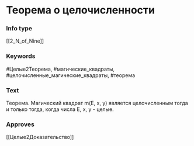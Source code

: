 # Теорема о целочисленности
### Info type
[[2_N_of_Nine]]
### Keywords
#Целые2Теорема, #магические_квадраты, #целочисленные_магические_квадраты, #теорема
### Text
Теорема. Магический квадрат m(E, x, y) является целочисленным тогда и только тогда, когда числа E, x, y - целые.
### Approves
[[Целые2Доказательство]]